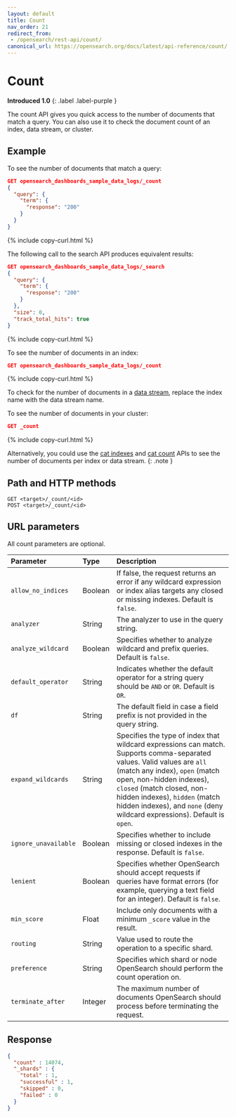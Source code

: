 ```yaml
---
layout: default
title: Count
nav_order: 21
redirect_from:
 - /opensearch/rest-api/count/
canonical_url: https://opensearch.org/docs/latest/api-reference/count/
---
```


# Count
**Introduced 1.0**
{: .label .label-purple }

The count API gives you quick access to the number of documents that match a query.
You can also use it to check the document count of an index, data stream, or cluster.

## Example

To see the number of documents that match a query:

```json
GET opensearch_dashboards_sample_data_logs/_count
{
  "query": {
    "term": {
      "response": "200"
    }
  }
}
```
{% include copy-curl.html %}

The following call to the search API produces equivalent results:

```json
GET opensearch_dashboards_sample_data_logs/_search
{
  "query": {
    "term": {
      "response": "200"
    }
  },
  "size": 0,
  "track_total_hits": true
}
```
{% include copy-curl.html %}

To see the number of documents in an index:

```json
GET opensearch_dashboards_sample_data_logs/_count
```
{% include copy-curl.html %}

To check for the number of documents in a [data stream]({{site.url}}{{site.baseurl}}/opensearch/data-streams/), replace the index name with the data stream name.

To see the number of documents in your cluster:

```json
GET _count
```
{% include copy-curl.html %}

Alternatively, you could use the [cat indexes]({{site.url}}{{site.baseurl}}/api-reference/cat/cat-indices/) and [cat count]({{site.url}}{{site.baseurl}}/api-reference/cat/cat-count/) APIs to see the number of documents per index or data stream.
{: .note }


## Path and HTTP methods

```
GET <target>/_count/<id>
POST <target>/_count/<id>
```


## URL parameters

All count parameters are optional.

Parameter | Type | Description
:--- | :--- | :---
`allow_no_indices` | Boolean | If false, the request returns an error if any wildcard expression or index alias targets any closed or missing indexes. Default is `false`.
`analyzer` | String | The analyzer to use in the query string.
`analyze_wildcard` | Boolean | Specifies whether to analyze wildcard and prefix queries. Default is `false`.
`default_operator` | String | Indicates whether the default operator for a string query should be `AND` or `OR`. Default is `OR`.
`df` | String | The default field in case a field prefix is not provided in the query string.
`expand_wildcards` | String | Specifies the type of index that wildcard expressions can match. Supports comma-separated values. Valid values are `all` (match any index), `open` (match open, non-hidden indexes), `closed` (match closed, non-hidden indexes), `hidden` (match hidden indexes), and `none` (deny wildcard expressions). Default is `open`.
`ignore_unavailable` | Boolean | Specifies whether to include missing or closed indexes in the response. Default is `false`.
`lenient` | Boolean | Specifies whether OpenSearch should accept requests if queries have format errors (for example, querying a text field for an integer). Default is `false`.
`min_score` | Float |	Include only documents with a minimum `_score` value in the result.
`routing` | String | Value used to route the operation to a specific shard.
`preference` | String | Specifies which shard or node OpenSearch should perform the count operation on.
`terminate_after` | Integer | The maximum number of documents OpenSearch should process before terminating the request.

## Response

```json
{
  "count" : 14074,
  "_shards" : {
    "total" : 1,
    "successful" : 1,
    "skipped" : 0,
    "failed" : 0
  }
}
```
